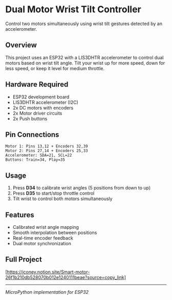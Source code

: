 # Dual Motor Wrist Tilt Controller

Control two motors simultaneously using wrist tilt gestures detected by an accelerometer.

## Overview

This project uses an ESP32 with a LIS3DHTR accelerometer to control dual motors based on wrist tilt angle. Tilt your wrist up for more speed, down for less speed, or keep it level for medium throttle.

## Hardware Required

- ESP32 development board
- LIS3DHTR accelerometer (I2C)
- 2x DC motors with encoders
- 2x Motor driver circuits
- 2x Push buttons

## Pin Connections

```
Motor 1: Pins 13,12 + Encoders 32,39
Motor 2: Pins 27,14 + Encoders 25,33
Accelerometer: SDA=21, SCL=22
Buttons: Train=34, Play=35
```

## Usage

1. Press **D34** to calibrate wrist angles (5 positions from down to up)
2. Press **D35** to start/stop throttle control
3. Tilt wrist to control both motors simultaneously

## Features

- Calibrated wrist angle mapping
- Smooth interpolation between positions
- Real-time encoder feedback
- Dual motor synchronization

## Full Project

[https://jconey.notion.site/Smart-motor-26f1b210db528070b012e1240111beae?source=copy_link]

---

*MicroPython implementation for ESP32*
